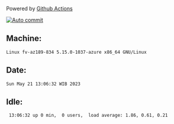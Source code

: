 Powered by [Github Actions](https://github.com/features/actions)

[![Auto commit](https://github.com/hiage/workstation/workflows/Auto%20commit/badge.svg)](https://github.com/hiage/workstation/actions?query=workflow%3A%22Auto+commit%22)

## Machine:
```
Linux fv-az189-834 5.15.0-1037-azure x86_64 GNU/Linux
```
## Date:
```
Sun May 21 13:06:32 WIB 2023
```
## Idle:
```
 13:06:32 up 0 min,  0 users,  load average: 1.86, 0.61, 0.21
```
